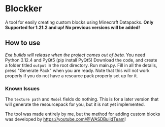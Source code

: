 # Blockker
A tool for easily creating custom blocks using Minecraft Datapacks.
**Only Supported for 1.21.2 and up! No previous versions will be added!**

## How to use
_Exe builds will release when the project comes out of beta._
You need Python 3.12.4 and PyQt5 (pip install PyQt5)
Download the code, and create a folder titled `output` in the root directory.
Run main.py. Fill in all the details, press "Generate Pack" when you are ready.
Note that this will not work properly if you do not have a resource pack properly set up for it.

### Known Issues
The `texture path` and `Model` fields do nothing. This is for a later version that will generate the resourcepack for you, but it is not yet implemented.

The tool was made entirely by me, but the method for adding custom blocks was developed by https://youtube.com/@WASDBuildTeam!
